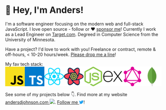 # :wave: Hey, I'm Anders!

I'm a software engineer focusing on the modern web and full-stack JavaScript. I love open source - follow or :heart: [sponsor me](https://github.com/sponsors/AndersDJohnson)! Currently I work as a Lead Engineer on [Target.com](https://www.target.com/). Degreed in Computer Science from the University of Minnesota.

Have a project? I'd love to work with you! Freelance or contract, remote & off-hours, < 10-20 hours/week. [Please drop me a line](https://docs.google.com/forms/d/e/1FAIpQLScTn7tINVqOEYdRcEj_HQGpJAL1i4mFIqrXRaBtIHjMcCEKtQ/viewform)!

My fav tech stack:\
<img width="12.5%" src="https://raw.githubusercontent.com/AndersDJohnson/AndersDJohnson/master/images/javascript.svg" alt="JavaScript" /><img width="12.5%" src="https://raw.githubusercontent.com/AndersDJohnson/AndersDJohnson/master/images/typescript.svg" alt="TypeScript" /><img width="12.5%" src="https://raw.githubusercontent.com/AndersDJohnson/AndersDJohnson/master/images/react.svg" alt="React" /><img width="12.5%" src="https://raw.githubusercontent.com/AndersDJohnson/AndersDJohnson/master/images/react-query.svg" alt="react-query" /><img width="12.5%" src="https://raw.githubusercontent.com/AndersDJohnson/AndersDJohnson/master/images/node.svg" alt="Node" /><img width="12.5%" src="https://raw.githubusercontent.com/AndersDJohnson/AndersDJohnson/master/images/express.svg" alt="Express" /><img width="12.5%" src="https://raw.githubusercontent.com/AndersDJohnson/AndersDJohnson/master/images/graphql.svg" alt="GraphQL" /><img width="12.5%" src="https://raw.githubusercontent.com/AndersDJohnson/AndersDJohnson/master/images/mongodb.svg" alt="MongoDB" />

See some of my projects below :point_down:. Find more at my website [andersdjohnson.com <img width="14" src="https://andersdjohnson.com/favicon.ico" />](https://andersdjohnson.com). [Follow me <img width="14" src="https://raw.githubusercontent.com/devicons/devicon/master/icons/twitter/twitter-original.svg" />](https://twitter.com/AndersDJohnson)!
